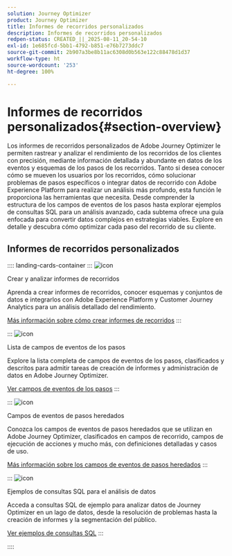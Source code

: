 ```yaml
---
solution: Journey Optimizer
product: Journey Optimizer
title: Informes de recorridos personalizados
description: Informes de recorridos personalizados
redpen-status: CREATED_||_2025-08-11_20-54-10
exl-id: 1e685fcd-5bb1-4792-b851-e76b7273ddc7
source-git-commit: 2b907a3be8b11ac6308d0b563e122c88478d1d37
workflow-type: ht
source-wordcount: '253'
ht-degree: 100%

---
```


# Informes de recorridos personalizados{#section-overview}

Los informes de recorridos personalizados de Adobe Journey Optimizer le permiten rastrear y analizar el rendimiento de los recorridos de los clientes con precisión, mediante información detallada y abundante en datos de los eventos y esquemas de los pasos de los recorridos. Tanto si desea conocer cómo se mueven los usuarios por los recorridos, cómo solucionar problemas de pasos específicos o integrar datos de recorrido con Adobe Experience Platform para realizar un análisis más profundo, esta función le proporciona las herramientas que necesita. Desde comprender la estructura de los campos de eventos de los pasos hasta explorar ejemplos de consultas SQL para un análisis avanzado, cada subtema ofrece una guía enfocada para convertir datos complejos en estrategias viables. Explore en detalle y descubra cómo optimizar cada paso del recorrido de su cliente.

## Informes de recorridos personalizados

:::: landing-cards-container
:::
![icon](https://cdn.experienceleague.adobe.com/icons/chart-line.svg?lang=es)

Crear y analizar informes de recorridos

Aprenda a crear informes de recorridos, conocer esquemas y conjuntos de datos e integrarlos con Adobe Experience Platform y Customer Journey Analytics para un análisis detallado del rendimiento.

[Más información sobre cómo crear informes de recorridos](../using/reports/sharing-overview.md)
:::

:::
![icon](https://cdn.experienceleague.adobe.com/icons/list-check.svg?lang=es)

Lista de campos de eventos de los pasos

Explore la lista completa de campos de eventos de los pasos, clasificados y descritos para admitir tareas de creación de informes y administración de datos en Adobe Journey Optimizer.

[Ver campos de eventos de los pasos](../using/reports/sharing-field-list.md)
:::

:::
![icon](https://cdn.experienceleague.adobe.com/icons/book.svg?lang=es)

Campos de eventos de pasos heredados

Conozca los campos de eventos de pasos heredados que se utilizan en Adobe Journey Optimizer, clasificados en campos de recorrido, campos de ejecución de acciones y mucho más, con definiciones detalladas y casos de uso.

[Más información sobre los campos de eventos de pasos heredados](legacy-step-event-fields-landing-page.md)
:::

:::
![icon](https://cdn.experienceleague.adobe.com/icons/code-branch.svg?lang=es)

Ejemplos de consultas SQL para el análisis de datos

Acceda a consultas SQL de ejemplo para analizar datos de Journey Optimizer en un lago de datos, desde la resolución de problemas hasta la creación de informes y la segmentación del público.

[Ver ejemplos de consultas SQL](../using/reports/query-examples.md)
:::

::::
